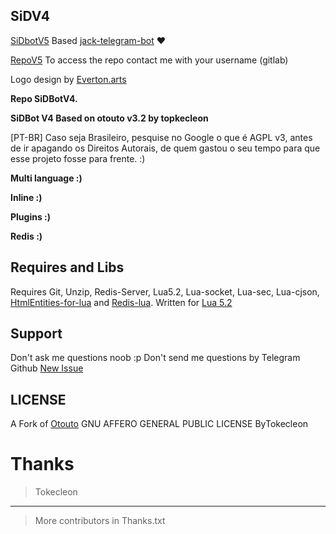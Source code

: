 ## SiDV4

[SiDbotV5](telegram.me/sidbot) Based [jack-telegram-bot](https://github.com/SEEDTEAM/jack-telegram-bot) ❤️

[RepoV5](https://gitlab.com/TiagoDanin/SiDBot) To access the repo contact me with your username (gitlab)

Logo design by [Everton.arts](https://www.facebook.com/Evertonarts-693615497441103)

**Repo SiDBotV4.**

**SiDBot V4 Based on otouto v3.2 by topkecleon**

[PT-BR] Caso seja Brasileiro, pesquise no Google o que é AGPL v3, antes de ir apagando os Direitos Autorais, de quem gastou o seu tempo para que esse projeto fosse para frente. :)


**Multi language :)**

**Inline :)**

**Plugins :)**

**Redis :)**


## Requires and Libs
Requires Git, Unzip, Redis-Server, Lua5.2, Lua-socket, Lua-sec, Lua-cjson, [HtmlEntities-for-lua](https://github.com/TiagoDanin/htmlEntities-for-lua) and [Redis-lua](https://github.com/nrk/redis-lua).
Written for [Lua 5.2](http://www.lua.org/manual/5.2/)

## Support
Don't ask me questions noob :p
Don't send me questions by Telegram
Github [New Issue](https://github.com/TiagoDanin/SiD/issues/new)

## LICENSE
A Fork of [Otouto](https://github.com/topkecleon/otouto)
GNU AFFERO GENERAL PUBLIC LICENSE ByTokecleon

# Thanks
>Tokecleon
---
>More contributors in Thanks.txt
